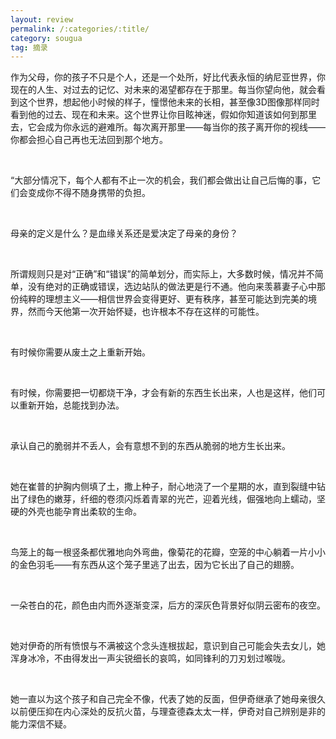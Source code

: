 ```yaml
---
layout: review
permalink: /:categories/:title/
category: sougua
tag: 摘录
---
```


作为父母，你的孩子不只是个人，还是一个处所，好比代表永恒的纳尼亚世界，你现在的人生、对过去的记忆、对未来的渴望都存在于那里。每当你望向他，就会看到这个世界，想起他小时候的样子，憧憬他未来的长相，甚至像3D图像那样同时看到他的过去、现在和未来。这个世界让你目眩神迷，假如你知道该如何到那里去，它会成为你永远的避难所。每次离开那里——每当你的孩子离开你的视线——你都会担心自己再也无法回到那个地方。

<br>

“大部分情况下，每个人都有不止一次的机会，我们都会做出让自己后悔的事，它们会变成你不得不随身携带的负担。

<br>

母亲的定义是什么？是血缘关系还是爱决定了母亲的身份？

<br>

所谓规则只是对“正确”和“错误”的简单划分，而实际上，大多数时候，情况并不简单，没有绝对的正确或错误，选边站队的做法更是行不通。他向来羡慕妻子心中那份纯粹的理想主义——相信世界会变得更好、更有秩序，甚至可能达到完美的境界，然而今天他第一次开始怀疑，也许根本不存在这样的可能性。

<br>

有时候你需要从废土之上重新开始。

<br>

有时候，你需要把一切都烧干净，才会有新的东西生长出来，人也是这样，他们可以重新开始，总能找到办法。

<br>

承认自己的脆弱并不丢人，会有意想不到的东西从脆弱的地方生长出来。

<br>

她在崔普的护胸内侧填了土，撒上种子，耐心地浇了一个星期的水，直到裂缝中钻出了绿色的嫩芽，纤细的卷须闪烁着青翠的光芒，迎着光线，倔强地向上蠕动，坚硬的外壳也能孕育出柔软的生命。

<br>

鸟笼上的每一根竖条都优雅地向外弯曲，像菊花的花瓣，空笼的中心躺着一片小小的金色羽毛——有东西从这个笼子里逃了出去，因为它长出了自己的翅膀。

<br>

一朵苍白的花，颜色由内而外逐渐变深，后方的深灰色背景好似阴云密布的夜空。

<br>

她对伊奇的所有愤恨与不满被这个念头连根拔起，意识到自己可能会失去女儿，她浑身冰冷，不由得发出一声尖锐细长的哀鸣，如同锋利的刀刃划过喉咙。

<br>

她一直以为这个孩子和自己完全不像，代表了她的反面，但伊奇继承了她母亲很久以前便压抑在内心深处的反抗火苗，与理查德森太太一样，伊奇对自己辨别是非的能力深信不疑。
